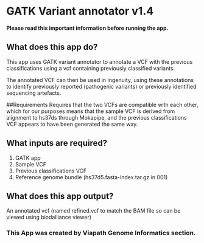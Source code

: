 # GATK Variant annotator v1.4

**Please read this important information before running the app.**
## What does this app do?

This app uses GATK variant annotator to annotate a VCF with the previous classifications using a vcf containing previously classified variants.

The annotated VCF can then be used in Ingenuity, using these annotations to identify previously reported (pathogenic variants) or previously identified sequencing artefacts.

##Requirements
Requires that the two VCFs are compatible with each other, which for our purposes means that the sample VCF is derived from alignment to hs37ds through Mokapipe, and the previous classifications VCF appears to have been generated the same way.

## What inputs are required?
1. GATK app
2. Sample VCF
3. Previous classifications VCF
4. Reference genome bundle (hs37d5.fasta-index.tar.gz in 001)


## What does this app output?
An annotated vcf (named refined.vcf to match the BAM file so can be viewed using biodalliance viewer)

### This App was created by Viapath Genome Informatics section.
